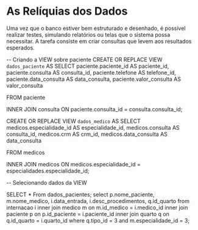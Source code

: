 # As Relíquias dos Dados

Uma vez que o banco estiver bem estruturado e desenhado, é possível realizar testes, simulando relatórios ou telas que o sistema possa necessitar. A tarefa consiste em criar consultas que levem aos resultados esperados.

-- Criando a VIEW sobre paciente
CREATE  OR REPLACE VIEW `dados_paciente` AS
SELECT 
	paciente.paciente_id AS paciente_id, 
    paciente.consulta AS consulta_id, 
    paciente.telefone AS telefone_id, 
   paciente.data_consulta AS data_consulta, 
    paciente.valor_consulta AS valor_consulta
 
 FROM paciente

INNER JOIN consulta
	ON paciente.consulta_id = consulta.consulta_id;
    
 CREATE  OR REPLACE VIEW `dados_medico` AS
SELECT 
	medicos.especialidade_id AS especialidade_id, 
    medicos.consulta AS consulta_id, 
    medicos.crm AS crm_id, 
   medicos.data_consulta AS data_consulta
 
 FROM medicos   
    
INNER JOIN medicos
	ON medicos.especialidade_id = especialidades.especialidade_id;

-- Selecionando dados da VIEW

SELECT * From dados_pacientes;
select p.nome_paciente, m.nome_medico, i.data_entrada, i.desc_procedimentos, q.id_quarto
from internacao i
inner join medico m 
on m.id_medico = i.medico_id
inner join paciente p
on p.id_paciente = i.paciente_id
inner join quarto q
on q.id_quarto = i.quarto_id
where q.tipo_id = 3 and m.especialidade_id = 3;
